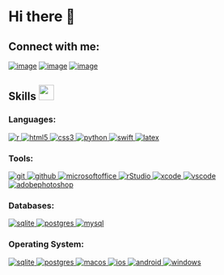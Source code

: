<!-- Greeting -->
# Hi there 👋

<h2 align="left">Connect with me:</h2>
<div align="left">

[![image](https://img.shields.io/badge/LinkedIn-0077B5?style=for-the-badge&logo=linkedin&logoColor=white)](https://www.linkedin.com/in/khemraj-hardowar/)
[![image](https://img.shields.io/badge/Twitter-1DA1F2?style=for-the-badge&logo=twitter&logoColor=white)](https://twitter.com/hardowarkhemraj)
[![image](https://img.shields.io/badge/Gmail-D14836?style=for-the-badge&logo=gmail&logoColor=white)](mailto:hardowar.khemraj@gmail.com)
  
</div>

## Skills <img src="https://media.giphy.com/media/iY8CRBdQXODJSCERIr/giphy.gif" width="30px">&nbsp; 

<h3 align="left">Languages:</h3>

<p align="lwft"> 
  <a href="https://www.r-project.org/" target="_blank">
    <img src="https://img.shields.io/badge/r-%23276DC3.svg?style=for-the-badge&logo=r&logoColor=white" alt="r"/> 
  </a>
  <a href="https://www.w3.org/html/" target="_blank"> 
    <img src="https://img.shields.io/badge/html5-%23E34F26.svg?style=for-the-badge&logo=html5&logoColor=white" alt="html5"/> 
  </a>
  <a href="https://www.w3schools.com/css/" target="_blank"> 
    <img src="https://img.shields.io/badge/css3-%231572B6.svg?style=for-the-badge&logo=css3&logoColor=white" alt="css3"/> 
  </a> 
  <a href="https://www.python.org/" target="_blank"> 
    <img src="https://img.shields.io/badge/python-3670A0?style=for-the-badge&logo=python&logoColor=ffdd54" alt="python"/> 
  </a>  
  <a href="https://www.swift.org/" target="_blank"> 
    <img src="https://img.shields.io/badge/swift-F54A2A?style=for-the-badge&logo=swift&logoColor=white" alt="swift"/> 
  </a>   
  <a href="https://www.latex-project.org/" target="_blank"> 
    <img src="https://img.shields.io/badge/latex-%23008080.svg?style=for-the-badge&logo=latex&logoColor=white" alt="latex"/> 
  </a>     
</p>
 
<h3 align="left">Tools:</h3>

<p align="lwft"> 
  <a href="https://git-scm.com/" target="_blank"> 
    <img src="https://img.shields.io/badge/git-%23F05033.svg?style=for-the-badge&logo=git&logoColor=white" alt="git"/> 
  </a>
  <a href="https://github.com/" target="_blank"> 
    <img src="https://img.shields.io/badge/github-%23121011.svg?style=for-the-badge&logo=github&logoColor=white" alt="github"/> 
  </a>
  <a href="https://www.office.com/" target="_blank"> 
    <img src="https://img.shields.io/badge/Microsoft_Office-D83B01?style=for-the-badge&logo=microsoft-office&logoColor=white" alt="microsoftoffice"/> 
  </a>
  <a href="https://posit.co/" target="_blank"> 
    <img src="https://img.shields.io/badge/RStudio-4285F4?style=for-the-badge&logo=rstudio&logoColor=white" alt="rStudio"/> 
  </a>
  <a href="https://developer.apple.com/xcode/" target="_blank"> 
    <img src="https://img.shields.io/badge/Xcode-007ACC?style=for-the-badge&logo=Xcode&logoColor=white" alt="xcode"/> 
  </a>  
  <a href="https://code.visualstudio.com/" target="_blank"> 
    <img src="https://img.shields.io/badge/Visual%20Studio%20Code-0078d7.svg?style=for-the-badge&logo=visual-studio-code&logoColor=white" alt="vscode"/> 
  </a>  
  <a href="https://www.adobe.com/products/photoshop/" target="_blank"> 
    <img src="https://img.shields.io/badge/adobe%20photoshop-%2331A8FF.svg?style=for-the-badge&logo=adobe%20photoshop&logoColor=white" alt="adobephotoshop"/> 
  </a>   
</p>

<h3 align="left">Databases:</h3>
<p align="lwft"> 
  <a href="https://www.sqlite.org/" target="_blank"> 
    <img src="https://img.shields.io/badge/sqlite-%2307405e.svg?style=for-the-badge&logo=sqlite&logoColor=white" alt="sqlite"/> 
  </a> 
  <a href="https://www.postgresql.org" target="_blank"> 
    <img src="https://img.shields.io/badge/postgres-%23316192.svg?style=for-the-badge&logo=postgresql&logoColor=white" alt="postgres"/> 
  </a>  
  <a href="https://www.mysql.com/" target="_blank"> 
    <img src="https://img.shields.io/badge/mysql-%2300f.svg?style=for-the-badge&logo=mysql&logoColor=white" alt="mysql"/> 
  </a>   
</p>

<h3 align="left">Operating System:</h3>
<p align="lwft"> 
  <a href="https://www.sqlite.org/" target="_blank"> 
    <img src="https://img.shields.io/badge/Linux-FCC624?style=for-the-badge&logo=linux&logoColor=black" alt="sqlite"/> 
  </a> 
  <a href="https://www.redhat.com/en/" target="_blank"> 
    <img src="https://img.shields.io/badge/postgres-%23316192.svg?style=for-the-badge&logo=postgresql&logoColor=white" alt="postgres"/> 
  </a> 
  <a href="https://www.apple.com/macos/" target="_blank"> 
    <img src="https://img.shields.io/badge/mac%20os-000000?style=for-the-badge&logo=macos&logoColor=F0F0F0" alt="macos"/> 
  </a> 
  <a href="https://www.apple.com/ios/" target="_blank"> 
    <img src="https://img.shields.io/badge/iOS-000000?style=for-the-badge&logo=ios&logoColor=white" alt="ios"/> 
  </a> 
  <a href="https://www.android.com/" target="_blank"> 
    <img src="https://img.shields.io/badge/Android-3DDC84?style=for-the-badge&logo=android&logoColor=white" alt="android"/> 
  </a> 
  <a href="https://www.microsoft.com/en-us/windows/" target="_blank"> 
    <img src="https://img.shields.io/badge/Windows-0078D6?style=for-the-badge&logo=windows&logoColor=white" alt="windows"/> 
  </a> 
</p>
  


<!--
**khemraj-h/khemraj-h** is a ✨ _special_ ✨ repository because its `README.md` (this file) appears on your GitHub profile.

Here are some ideas to get you started:

- 🔭 I’m currently working on ...
- 🌱 I’m currently learning ...
- 👯 I’m looking to collaborate on ...
- 🤔 I’m looking for help with ...
- 💬 Ask me about ...
- 📫 How to reach me: ...
- 😄 Pronouns: ...
- ⚡ Fun fact: ...
-->
